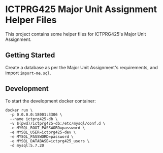 # ICTPRG425 Major Unit Assignment Helper Files

This project contains some helper files for ICTPRG425's Major Unit Assignment.

## Getting Started

Create a database as per the Major Unit Assignment's requirements, and import `import-me.sql`.

## Development

To start the development docker container:

    docker run \
      -p 0.0.0.0:18001:3306 \
      --name ictprg425-db \
      -v $(pwd)/ictprg425-db:/etc/mysql/conf.d \
      -e MYSQL_ROOT_PASSWORD=password \
      -e MYSQL_USER=ictprg425-dev \
      -e MYSQL_PASSWORD=password \
      -e MYSQL_DATABASE=ictprg425_users \
      -d mysql:5.7.20
